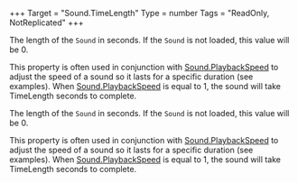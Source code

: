 +++
Target = "Sound.TimeLength"
Type = number
Tags = "ReadOnly, NotReplicated"
+++

The length of the `Sound` in seconds. If the `Sound` is not loaded, this value will be 0.This property is often used in conjunction with [Sound.PlaybackSpeed](https://developer.roblox.com/api-reference/property/Sound/PlaybackSpeed) to adjust the speed of a sound so it lasts for a specific duration (see examples). When [Sound.PlaybackSpeed](https://developer.roblox.com/api-reference/property/Sound/PlaybackSpeed) is equal to 1, the sound will take TimeLength seconds to complete.	The length of the `Sound` in seconds. If the `Sound` is not loaded, this value will be 0.This property is often used in conjunction with [Sound.PlaybackSpeed](https://developer.roblox.com/api-reference/property/Sound/PlaybackSpeed) to adjust the speed of a sound so it lasts for a specific duration (see examples). When [Sound.PlaybackSpeed](https://developer.roblox.com/api-reference/property/Sound/PlaybackSpeed) is equal to 1, the sound will take TimeLength seconds to complete.